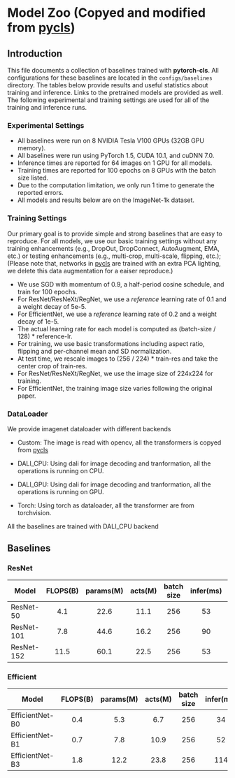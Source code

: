 # Model Zoo (Copyed and modified from [pycls](https://github.com/facebookresearch/pycls/edit/master/MODEL_ZOO.md))

## Introduction

This file documents a collection of baselines trained with **pytorch-cls**. All configurations for these baselines are located in the `configs/baselines` directory. The tables below provide results and useful statistics about training and inference. Links to the pretrained models are provided as well. The following experimental and training settings are used for all of the training and inference runs.

### Experimental Settings

- All baselines were run on 8 NVIDIA Tesla V100 GPUs (32GB GPU memory).
- All baselines were run using PyTorch 1.5, CUDA 10.1, and cuDNN 7.0.
- Inference times are reported for 64 images on 1 GPU for all models.
- Training times are reported for 100 epochs on 8 GPUs with the batch size listed.
- Due to the computation limitation, we only run 1 time to generate the reported errors.
- All models and results below are on the ImageNet-1k dataset.

### Training Settings

Our primary goal is to provide simple and strong baselines that are easy to reproduce. For all models, we use our basic training settings without any training enhancements (e.g., DropOut, DropConnect, AutoAugment, EMA, etc.) or testing enhancements (e.g., multi-crop, multi-scale, flipping, etc.); (Please note that, networks in [pycls](https://github.com/facebookresearch/pycls/edit/master/MODEL_ZOO.md) are trained with an extra PCA lighting, we delete this data augmentation for a eaiser reproduce.)

- We use SGD with momentum of 0.9, a half-period cosine schedule, and train for 100 epochs.
- For ResNet/ResNeXt/RegNet, we use a *reference* learning rate of 0.1 and a weight decay of 5e-5.
- For EfficientNet, we use a *reference* learning rate of 0.2 and a weight decay of 1e-5.
- The actual learning rate for each model is computed as (batch-size / 128) * reference-lr.
- For training, we use basic transformations including aspect ratio, flipping and per-channel mean and SD normalization.
- At test time, we rescale images to (256 / 224) * train-res and take the center crop of train-res.
- For ResNet/ResNeXt/RegNet, we use the image size of 224x224 for training.
- For EfficientNet, the training image size varies following the original paper.

### DataLoader

We provide imagenet dataloader with different backends

- Custom: The image is read with opencv, all the transformers is copyed from [pycls](https://github.com/facebookresearch/pycls/edit/master/MODEL_ZOO.md)

- DALI_CPU: Using dali for image decoding and tranformation, all the operations is running on CPU.

- DALI_GPU: Using dali for image decoding and tranformation, all the operations is running on GPU.

- Torch: Using torch as dataloader, all the transformer are from torchvision.

All the baselines are trained with DALI_CPU backend

## Baselines

### ResNet

| Model    |FLOPS(B)|params(M)|acts(M)|batch size|infer(ms)|train(hrs)|Top1 |download|
| -------  |:----:  |:-------:|:-----:|:--------:|:-------:|:-------: |:---:|:---:   |
| ResNet-50|4.1     |22.6     |11.1   |256       |53       |22.5      |23.46| -      |
|ResNet-101|7.8     |44.6     |16.2   |256       |90       |35.4      |21.60| -      |
|ResNet-152|11.5    |60.1     |22.5   |256       |53       |38.75     |21.08| -      |

### Efficient

| Model         |FLOPS(B)|params(M)|acts(M)|batch size|infer(ms)|train(hrs)|Top1 |download|
| -------       |:----:  |:-------:|:-----:|:--------:|:-------:|:-------: |:---:|:---:   |
|EfficientNet-B0|0.4     |5.3      |6.7    |256       |34       |13.64     |25.37| -      |
|EfficientNet-B1|0.7     |7.8      |10.9   |256       |52       |25.65     |24.25| -      |
|EfficientNet-B3|1.8     |12.2     |23.8   |256       |114      |25.65     |37.9 | -      |
